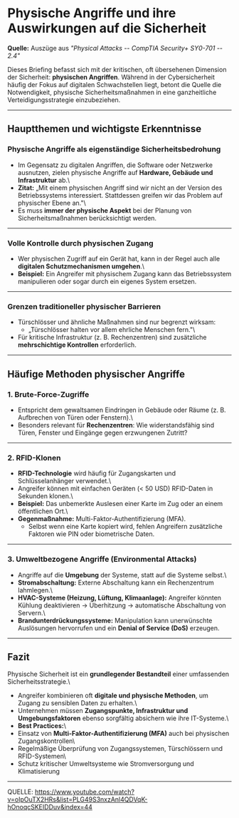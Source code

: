 # Physische Angriffe und ihre Auswirkungen auf die Sicherheit

**Quelle:** Auszüge aus *"Physical Attacks -- CompTIA Security+ SY0-701
-- 2.4"*

Dieses Briefing befasst sich mit der kritischen, oft übersehenen
Dimension der Sicherheit: **physischen Angriffen**. Während in der
Cybersicherheit häufig der Fokus auf digitalen Schwachstellen liegt,
betont die Quelle die Notwendigkeit, physische Sicherheitsmaßnahmen in
eine ganzheitliche Verteidigungsstrategie einzubeziehen.

------------------------------------------------------------------------

## Hauptthemen und wichtigste Erkenntnisse

### Physische Angriffe als eigenständige Sicherheitsbedrohung

-   Im Gegensatz zu digitalen Angriffen, die Software oder Netzwerke
    ausnutzen, zielen physische Angriffe auf **Hardware, Gebäude und
    Infrastruktur** ab.\
-   **Zitat:** „Mit einem physischen Angriff sind wir nicht an der
    Version des Betriebssystems interessiert. Stattdessen greifen wir
    das Problem auf physischer Ebene an."\
-   Es muss **immer der physische Aspekt** bei der Planung von
    Sicherheitsmaßnahmen berücksichtigt werden.

------------------------------------------------------------------------

### Volle Kontrolle durch physischen Zugang

-   Wer physischen Zugriff auf ein Gerät hat, kann in der Regel auch
    alle **digitalen Schutzmechanismen umgehen**.\
-   **Beispiel:** Ein Angreifer mit physischem Zugang kann das
    Betriebssystem manipulieren oder sogar durch ein eigenes System
    ersetzen.

------------------------------------------------------------------------

### Grenzen traditioneller physischer Barrieren

-   Türschlösser und ähnliche Maßnahmen sind nur begrenzt wirksam:
    -   „Türschlösser halten vor allem ehrliche Menschen fern."\
-   Für kritische Infrastruktur (z. B. Rechenzentren) sind zusätzliche
    **mehrschichtige Kontrollen** erforderlich.

------------------------------------------------------------------------

## Häufige Methoden physischer Angriffe

### 1. Brute-Force-Zugriffe

-   Entspricht dem gewaltsamen Eindringen in Gebäude oder Räume (z. B.
    Aufbrechen von Türen oder Fenstern).\
-   Besonders relevant für **Rechenzentren**: Wie widerstandsfähig sind
    Türen, Fenster und Eingänge gegen erzwungenen Zutritt?

------------------------------------------------------------------------

### 2. RFID-Klonen

-   **RFID-Technologie** wird häufig für Zugangskarten und
    Schlüsselanhänger verwendet.\
-   Angreifer können mit einfachen Geräten (\< 50 USD) RFID-Daten in
    Sekunden klonen.\
-   **Beispiel:** Das unbemerkte Auslesen einer Karte im Zug oder an
    einem öffentlichen Ort.\
-   **Gegenmaßnahme:** Multi-Faktor-Authentifizierung (MFA).
    -   Selbst wenn eine Karte kopiert wird, fehlen Angreifern
        zusätzliche Faktoren wie PIN oder biometrische Daten.

------------------------------------------------------------------------

### 3. Umweltbezogene Angriffe (Environmental Attacks)

-   Angriffe auf die **Umgebung** der Systeme, statt auf die Systeme
    selbst.\
-   **Stromabschaltung:** Externe Abschaltung kann ein Rechenzentrum
    lahmlegen.\
-   **HVAC-Systeme (Heizung, Lüftung, Klimaanlage):** Angreifer könnten
    Kühlung deaktivieren → Überhitzung → automatische Abschaltung von
    Servern.\
-   **Brandunterdrückungssysteme:** Manipulation kann unerwünschte
    Auslösungen hervorrufen und ein **Denial of Service (DoS)**
    erzeugen.

------------------------------------------------------------------------

## Fazit

Physische Sicherheit ist ein **grundlegender Bestandteil** einer
umfassenden Sicherheitsstrategie.\
- Angreifer kombinieren oft **digitale und physische Methoden**, um
Zugang zu sensiblen Daten zu erhalten.\
- Unternehmen müssen **Zugangspunkte, Infrastruktur und
Umgebungsfaktoren** ebenso sorgfältig absichern wie ihre IT-Systeme.\
- **Best Practices:**\
- Einsatz von **Multi-Faktor-Authentifizierung (MFA)** auch bei
physischen Zugangskontrollen\
- Regelmäßige Überprüfung von Zugangssystemen, Türschlössern und
RFID-Systemen\
- Schutz kritischer Umweltsysteme wie Stromversorgung und Klimatisierung
---
QUELLE: https://www.youtube.com/watch?v=oIpOuTX2HRs&list=PLG49S3nxzAnl4QDVqK-hOnoqcSKEIDDuv&index=44
